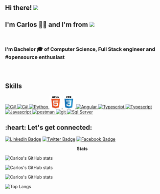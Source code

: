 <h2>
    <br>
        <p>
            <b>Hi there! <img src="https://user-images.githubusercontent.com/42378118/110234147-e3259600-7f4e-11eb-95be-0c4047144dea.gif" width="30">
            </b>
        </p>
</h2>
<h2>
    I'm Carlos 👨‍💻 and I'm from <img src="https://cdn.countryflags.com/thumbs/cuba/flag-3d-250.png" height="27" />
</h2>
</br>
<h3>
I'm Bachelor 🎓 of Computer Science, Full Stack engineer and #opensource enthusiast
<h3>
</br>
<h2>
    <p>
        <b>Skills</b>
    </p>
</h2>
<p >
  <a href="https://docs.microsoft.com/en-us/dotnet/csharp/" target="_blank" rel="noreferrer">
    <img src="https://raw.githubusercontent.com/danielcranney/readme-generator/main/public/icons/skills/csharp-colored.svg" width="36" height="36" alt="C#" />
  </a>
  <a href="https://dotnet.microsoft.com/en-us/" target="_blank" rel="noreferrer">
    <img src="https://user-images.githubusercontent.com/25181517/121405754-b4f48f80-c95d-11eb-8893-fc325bde617f.png" width="36" height="36" alt="C#" />
  </a>
  <a href="https://www.python.org/" target="_blank" rel="noreferrer">
    <img src="https://raw.githubusercontent.com/danielcranney/readme-generator/main/public/icons/skills/python-colored.svg" width="36" height="36" alt="Python" />
  </a>
   <a href="https://www.w3.org/html/" target="_blank"> <img src="https://raw.githubusercontent.com/devicons/devicon/master/icons/html5/html5-original-wordmark.svg" alt="html5" width="40" height="40"/> </a>
    <a href="https://www.w3schools.com/css/" target="_blank"> <img src="https://raw.githubusercontent.com/devicons/devicon/master/icons/css3/css3-original-wordmark.svg" alt="css3" width="40" height="40"/> </a>
    <a href="https://angular.io/" target="_blank" rel="noreferrer">
    <img src="https://user-images.githubusercontent.com/25181517/117447798-3c557a00-af3e-11eb-9097-15de64b078de.png" width="40" height="40" alt="Angular" />
     <a href="https://vuejs.org/" target="_blank" rel="noreferrer">
     <img src="https://raw.githubusercontent.com/danielcranney/readme-generator/main/public/icons/skills/vuejs-colored.svg" width="36" height="36" alt="Typescript" />
  </a> 
  <a href="https://www.typescriptlang.org/" target="_blank" rel="noreferrer">
    <img src="https://raw.githubusercontent.com/danielcranney/readme-generator/main/public/icons/skills/typescript-colored.svg" width="36" height="36" alt="Typescript" />
  </a>
  <a href="https://developer.mozilla.org/en-US/docs/Web/JavaScript" target="_blank" rel="noreferrer">
    <img src="https://raw.githubusercontent.com/danielcranney/readme-generator/main/public/icons/skills/javascript-colored.svg" width="36" height="36" alt="Javascript" />
  </a>
  <a href="https://www.postman.com/" target="_blank"> <img src="https://www.vectorlogo.zone/logos/getpostman/getpostman-icon.svg" alt="postman" width="36" height="36"/> </a>
  <a href="https://git-scm.com/" target="_blank"> <img src="https://www.vectorlogo.zone/logos/git-scm/git-scm-icon.svg" alt="git" width="40" height="40"/> </a>
  <a href="https://www.microsoft.com/sql-server/" target="_blank"> <img src="https://user-images.githubusercontent.com/4249331/52232852-e2c4f780-28bd-11e9-835d-1e3cf3e43888.png" alt="Sql Server" width="40" height="40"/> </a>
</p>
<h2 align="left"> :heart: Let's get connected:</h2>

[![Linkedin Badge](https://img.shields.io/badge/carlos-blue?style=flat-square&logo=Linkedin&logoColor=white&link=https://www.linkedin.com/in/carlos-jorge-rodr%C3%ADguez-4a34141bb/)](https://www.linkedin.com/in/cjrcuello)
[![Twitter Badge](https://img.shields.io/badge/-@carlosjorgerc-1ca0f1?style=flat-square&labelColor=1ca0f1&logo=twitter&logoColor=white&link=https://twitter.com/carlosjorgerc)](https://twitter.com/carlosjorgerc)
[![Facebook Badge](https://img.shields.io/badge/-@carlos_jorge-3b5998?style=flat-square&labelColor=3b5998&logo=facebook&logoColor=white&link=https://www.facebook.com/carlosjorge.rodriguezcuello)](https://www.facebook.com/carlosjorge.rodriguezcuello)

<p align="center"><b>Stats</b></p>

![Carlos's GitHub stats](https://github-readme-stats.vercel.app/api?username=CarlosJorgeR&show_icons=true&theme=tokyonight&count_private=true)

![Carlos's GitHub stats](https://github-readme-streak-stats.herokuapp.com/?user=CarlosJorgeR&show_icons=true&theme=tokyonight)

![Carlos's GitHub stats](https://activity-graph.herokuapp.com/graph?username=CarlosJorgeR&show_icons=true&theme=react-dark)

![Top Langs](https://github-readme-stats.vercel.app/api/top-langs/?username=CarlosJorgeR&theme=tokyonight&langs_count=8)
